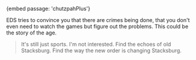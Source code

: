 {embed passage: 'chutzpahPlus'}

EDS tries to convince you that there are crimes being done, that you don't even need to watch the games but figure out the problems. This could be the story of the age.

> It's still just sports. I'm not interested.
> Find the echoes of old Stacksburg.
> Find the way the new order is changing Stacksburg.